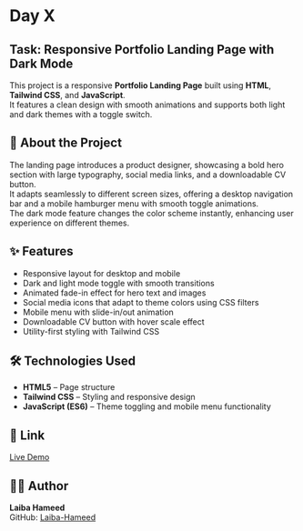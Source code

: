 # Day X

## Task: Responsive Portfolio Landing Page with Dark Mode  

This project is a responsive **Portfolio Landing Page** built using **HTML**, **Tailwind CSS**, and **JavaScript**.  
It features a clean design with smooth animations and supports both light and dark themes with a toggle switch.  

## 📖 About the Project  

The landing page introduces a product designer, showcasing a bold hero section with large typography, social media links, and a downloadable CV button.  
It adapts seamlessly to different screen sizes, offering a desktop navigation bar and a mobile hamburger menu with smooth toggle animations.  
The dark mode feature changes the color scheme instantly, enhancing user experience on different themes.

## ✨ Features  

- Responsive layout for desktop and mobile  
- Dark and light mode toggle with smooth transitions  
- Animated fade-in effect for hero text and images  
- Social media icons that adapt to theme colors using CSS filters  
- Mobile menu with slide-in/out animation  
- Downloadable CV button with hover scale effect  
- Utility-first styling with Tailwind CSS  

## 🛠 Technologies Used  

- **HTML5** – Page structure  
- **Tailwind CSS** – Styling and responsive design  
- **JavaScript (ES6)** – Theme toggling and mobile menu functionality  

## 🔗 Link  

[Live Demo](https://laiba-hameed-week3-day2-ivory.vercel.app/)

## 👩‍💻 Author  

**Laiba Hameed**  
GitHub: [Laiba-Hameed](https://github.com/Netixsol-Innovator-Internship/Laiba-Hameed/tree/main)
